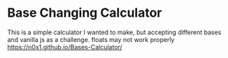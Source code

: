 # Base Changing Calculator

This is a simple calculator I wanted to make, but accepting different bases and vanilla js as a challenge.
floats may not work properly  
https://n0x1.github.io/Bases-Calculator/
